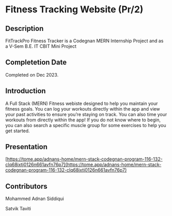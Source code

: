 # Fitness Tracking Website (Pr/2)

## Description
FitTrackPro Fitness Tracker is a Codegnan MERN Internship Project and as a V-Sem B.E. IT CBIT Mini Project

## Completetion Date
Completed on Dec 2023. 

## Introduction 
A Full Stack (MERN) Fitness webiste designed to help you maintain your fitness goals. You can log your workouts directly within the app and view your past activities to ensure you’re staying on track. You can also time your workouts from directly within the app! If you do not know where to begin, you can also search a specific muscle group for some exercises to help you get started.

## Presentation
[https://tome.app/adnans-home/mern-stack-codegnan-program-116-132-clq68ixtj0126n661avfn76p7](https://tome.app/adnans-home/mern-stack-codegnan-program-116-132-clq68ixtj0126n661avfn76p7)

## Contributors
Mohammed Adnan Siddiqui 

Satvik Taviti
